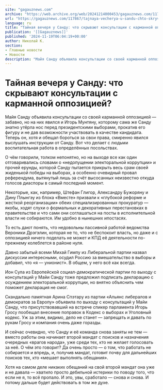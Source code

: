 ```yaml
---
site: "gagauznews.com"
archive: "https://web.archive.org/web/20241214000453/gagauznews.com/117867/tajnaya-vecherya-u-sandu-chto-skryvayut-konsultatsii-s-karmannoj-oppozitsiej.html"
url: "https://gagauznews.com/117867/tajnaya-vecherya-u-sandu-chto-skryvayut-konsultatsii-s-karmannoj-oppozitsiej.html"
language: ru
title: "Тайная вечеря у Санду: что скрывают консультации с карманной оппозицией?"
publication: '[[Gagauznews]]'
published: '2024-11-19T06:04:19+00:00'
author: Николай К.
section:
- Главные новости
- Новости
description: "Майя Санду объявила консультации со своей карманной оппозицией — забавно, но на них явился и Игорь Мунтяну, которому сама же Санду знатно утёрла нос перед президентскими выборами, прокатив его фигуру и не дав возможности участвовать в качестве кандидата. Теперь он, хотя и обещал бороться за свои права, смиренно явился выслушать инструкции от Санду. Вот что делает с людьми воспитательная работа в определённых посольствах. О чём говорили, толком непонятно, но на выходе все как один отговаривались словами о «недопущении электоральной коррупции» и прочей ерунды, которой Санду пытается прикрыть весь срам своей жиденькой победы на выборах, а особенно очевидный провал референдума, вытянутый […]"
---
```


# Тайная вечеря у Санду: что скрывают консультации с карманной оппозицией?

Майя Санду объявила консультации со своей карманной оппозицией — забавно, но на них явился и Игорь Мунтяну, которому сама же Санду знатно утёрла нос перед президентскими выборами, прокатив его фигуру и не дав возможности участвовать в качестве кандидата. Теперь он, хотя и обещал бороться за свои права, смиренно явился выслушать инструкции от Санду. Вот что делает с людьми воспитательная работа в определённых посольствах.

О чём говорили, толком непонятно, но на выходе все как один отговаривались словами о «недопущении электоральной коррупции» и прочей ерунды, которой Санду пытается прикрыть весь срам своей жиденькой победы на выборах, а особенно очевидный провал референдума, вытянутый лишь за счёт высосанных неизвестно откуда голосов диаспоры в самый последний момент.

Некоторые, как, например, Штефан Глигор, Александру Бужоряну и Дину Плынгэу из блока «Вместе» призвали к «глубокой реформе и жесткой реорганизации» обеих специализированных прокуратур — якобы, ходят слухи о формальных и декоративных перестановках в правительстве и что сами они соглашаться на посты в исполнительной власти не собираются. Им удобно в нынешних ипостасях.

То есть дают понять, что недовольны пассивной работой ведомства Вероники Дрэгэлин, которая не то, что не беспокоит власть, но даже и с оппозицией ничего поделать не может и КПД её деятельности по-прежнему колеблется в районе нуля.

Давно забытый всеми Михай Гимпу из Либеральной партии назвал дискуссии интересными, осудил Россию за вмешательство в выборы и добавил, что «я — унионист». В общем, у него всё как всегда.

Ион Сула из Европейской социал-демократической партии по выходу с консультаций у Майи Санду тоже предложил подписать декларацию с осуждением электоральной коррупции, но внятно объяснить чем поможет декларация не смог.

Скандально памятная Арина Спэтару из партии «Альянс либералов и демократов за Европу» объявила по выходу с консультаций у Майи Санду, что присутствовавший на встрече спикер парламента Игорь Гросу пообещал внесение поправок в Кодекс о выборах и Уголовный кодекс. Уж за этим, видимо, дело не станет — запрещать и давать по рукам Гросу и компания очень даже горазды.

И сейчас очевидно, что Санду и её команда снова заняты не тем — вместо работы она начинает второй мандат с поисков и назначения очередных «врагов народа», уже среди тех, кто не желает голосовать за неё. О чём это говорит? Да очень просто — о том, что работать не собирается и впредь, и, получив мандат, готовит почву для дальнейших поисков тех, кто «мешает выполнять обещания».

Хотя на самом деле никаких обещаний на свой второй мандат она уже и не давала — хватило просто дебильной истерики по поводу того, что если не я, то всё пропало. И это, увы, сработало — снова и снова. И потому дальше будет действовать в том же духе.